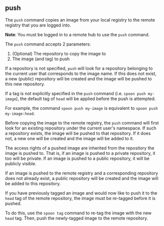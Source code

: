 ## push

The `push` command copies an image from your local registry to the remote registry that you are logged into. 

**Note**: You must be logged in to a remote hub to use the `push` command. 

The `push` command accepts 2 parameters: 

1. (Optional) The repository to copy the image to
2. The image (and tag) to push

If a repository is not specified, `push` will look for a repository belonging to the current user that corresponds to the image name. If this does not exist, a new (public) repository will be created and the image will be pushed to this new repository. 

If a tag is not explicitly specified in the `push` command (i.e. `spoon push my-image`), the default tag of `head` will be applied before the push is attempted. 

For example, the command `spoon push my-image` is equivalent to `spoon push my-image:head`.  

Before copying the image to the remote registry, the `push` command will first look for an existing repository under the current user's namespace. If such a repository exists, the image will be pushed to that repository. If it does not, a new one will be created and the image will be added to it. 

The access rights of a pushed image are inherited from the repository the image is pushed to. That is, if an image is pushed to a private repository, it too will be private. If an image is pushed to a public repository, it will be publicly visible. 

If an image is pushed to the remote registry and a corresponding repository does not already exist, a public repository will be created and the image will be added to this repository. 


If you have previously tagged an image and would now like to push it to the `head` tag of the remote repository, the image must be re-tagged before it is pushed. 

To do this, use the `spoon tag` command to re-tag the image with the new `head` tag. Then, push the newly-tagged image to the remote repository. 

